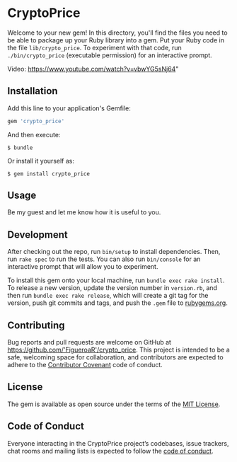 # CryptoPrice

Welcome to your new gem! In this directory, you'll find the files you need to be able to package up your Ruby library into a gem. Put your Ruby code in the file `lib/crypto_price`. To experiment with that code, run `./bin/crypto_price` (executable permission) for an interactive prompt.

Video: https://www.youtube.com/watch?v=vbwYG5sNj64"

## Installation

Add this line to your application's Gemfile:

```ruby
gem 'crypto_price'
```

And then execute:

    $ bundle

Or install it yourself as:

    $ gem install crypto_price

## Usage

Be my guest and let me know how it is useful to you.

## Development

After checking out the repo, run `bin/setup` to install dependencies. Then, run `rake spec` to run the tests. You can also run `bin/console` for an interactive prompt that will allow you to experiment.

To install this gem onto your local machine, run `bundle exec rake install`. To release a new version, update the version number in `version.rb`, and then run `bundle exec rake release`, which will create a git tag for the version, push git commits and tags, and push the `.gem` file to [rubygems.org](https://rubygems.org).

## Contributing

Bug reports and pull requests are welcome on GitHub at https://github.com/'FigueroaR'/crypto_price. This project is intended to be a safe, welcoming space for collaboration, and contributors are expected to adhere to the [Contributor Covenant](http://contributor-covenant.org) code of conduct.

## License

The gem is available as open source under the terms of the [MIT License](https://opensource.org/licenses/MIT).

## Code of Conduct

Everyone interacting in the CryptoPrice project’s codebases, issue trackers, chat rooms and mailing lists is expected to follow the [code of conduct](https://github.com/'FigueroaR'/crypto_price/blob/master/CODE_OF_CONDUCT.md).
